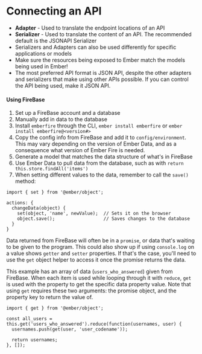 # Connecting an API

* **Adapter** - Used to translate the endpoint locations of an API
* **Serializer** - Used to translate the content of an API. The recommended default is the JSONAPI Serializer
* Serializers and Adapters can also be used differently for specific applications or models
* Make sure the resources being exposed to Ember match the models being used in Ember!
* The most preferred API format is JSON API, despite the other adapters and serializers that make using other APIs possible. If you can control the API being used, make it JSON API.

#### Using FireBase

1) Set up a FireBase account and a database
2) Manually add in data to the database
3) Install `emberfire` through the CLI, `ember install emberfire` or `ember install emberfire@<version#>`
3) Copy the config info from FireBase and add it to `config/environment`. This may vary depending on the version of Ember Data, and as a consequence what version of Ember Fire is needed.
4) Generate a model that matches the data structure of what's in FireBase
5) Use Ember Data to pull data from the database, such as with `return this.store.findAll('items')`
6) When setting different values to the data, remember to call the `save()` method:

```
import { set } from '@ember/object';

actions: {
  changeData(object) {
    set(object, 'name', newValue);  // Sets it on the browser
    object.save();                  // Saves changes to the database
  }
}
```

Data returned from FireBase will often be in a `promise`, or data that's waiting to be given to the program. This could also show up if using `console.log` on a value shows `getter` and `setter` properties. If that's the case, you'll need to use the `get` object helper to access it once the promise returns the data.

This example has an array of data (`users_who_answered`) given from FireBase. When each item is used while looping through it with `reduce`, `get` is used with the property to get the specific data property value. Note that using `get` requires these two arguments: the promise object, and the property key to return the value of.

```
import { get } from '@ember/object';

const all_users = this.get('users_who_answered').reduce(function(usernames, user) {
  usernames.push(get(user, 'user_codename'));

  return usernames;
}, []);
```
